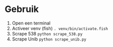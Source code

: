 # Gebruik
1) Open een terminal
1) Activeer venv (fish) `. venv/bin/activate.fish`
1) Scrape 538 `python scrape_538.py`
1) Scrape Unib `python scrape_unib.py`

